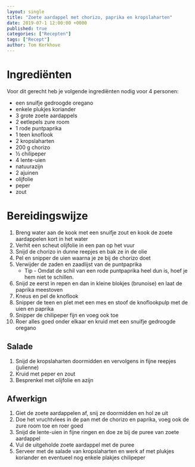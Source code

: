 ```yaml
---
layout: single
title: "Zoete aardappel met chorizo, paprika en kropslaharten"
date: 2019-07-1 12:00:00 +0000
published: true
categories: ["Recepten"]
tags: ["Recept"]
author: Tom Kerkhove
---
```


# Ingrediënten
Voor dit gerecht heb je volgende ingrediënten nodig voor 4 personen:

- een snuifje gedroogde oregano
- enkele plukjes koriander
- 3 grote zoete aardappels
- 2 eetlepels zure room
- 1 rode puntpaprika
- 1 teen knoflook
- 2 kropslaharten
- 200 g chorizo
- ½ chilipeper
- 4 lente-uien
- natuurazijn
- 2 ajuinen
- olijfolie
- peper
- zout


# Bereidingswijze

1. Breng water aan de kook met een snuifje zout en kook de zoete aardappelen kort in het water
2. Verhit een scheut olijfolie in een pan op het vuur
3. Snijd de chorizo in dunne reepjes en bak ze in de olie
4. Pel en snipper de uien waarna je ze bij de chorizo doet
5. Verwijder de zaden en zaadlijst van de puntpaprika
    - Tip - Omdat de schil van een rode puntpaprika heel dun is, hoef je hem niet te schillen.
6. Snijd ze eerst in repen en dan in kleine blokjes (brunoise) en laat de paprika meestoven
7. Kneus en pel de knoflook
8. Snipper de teen en plet met een mes en stoof de knoflookpulp met de uien en paprika
9. Snipper de chilipeper fijn en voeg ook toe
10. Roer alles goed onder elkaar en kruid met een snuifje gedroogde oregano


## Salade

1. Snijd de kropslaharten doormidden en vervolgens in fijne reepjes (julienne)
2. Kruid met peper en zout
3. Besprenkel met olijfolie en azijn

## Afwerkign

1. Giet de zoete aardappelen af, snij ze doormidden en hol ze uit
2. Doe het vruchtvlees in de pan met de chorizo en paprika, voeg ook de zure room toe en roer goed
3. Snijd de lente-uien in fijne ringen en doe ze bij de puree van zoete aardappel
4. Vul de uitgeholde zoete aardappel met de puree
5. Serveer met de salade van kropslaharten en werk af met plukjes koriander en eventueel nog enkele plakjes chilipeper
